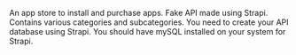 An app store to install and purchase apps.
Fake API made using Strapi.
Contains various categories and subcategories. 
You need to create your API database using Strapi. You should have mySQL installed on your system for Strapi.

